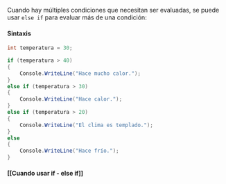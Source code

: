 
Cuando hay múltiples condiciones que necesitan ser evaluadas, se puede usar `else if` para evaluar más de una condición:
#### Sintaxis
```c#
int temperatura = 30;

if (temperatura > 40)
{
    Console.WriteLine("Hace mucho calor.");
}
else if (temperatura > 30)
{
    Console.WriteLine("Hace calor.");
}
else if (temperatura > 20)
{
    Console.WriteLine("El clima es templado.");
}
else
{
    Console.WriteLine("Hace frío.");
}

```

#### [[Cuando usar if - else if]]
